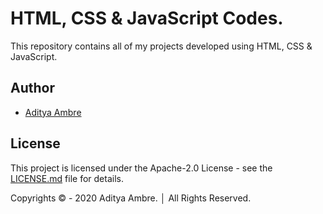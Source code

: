 # HTML, CSS & JavaScript Codes.

This repository contains all of my projects developed using HTML, CSS & JavaScript.

## Author

- [Aditya Ambre](https://github.com/AdityaAmbre)

## License

This project is licensed under the Apache-2.0 License - see the [LICENSE.md](LICENSE) file for details.

Copyrights © - 2020 Aditya Ambre. │ All Rights Reserved.
